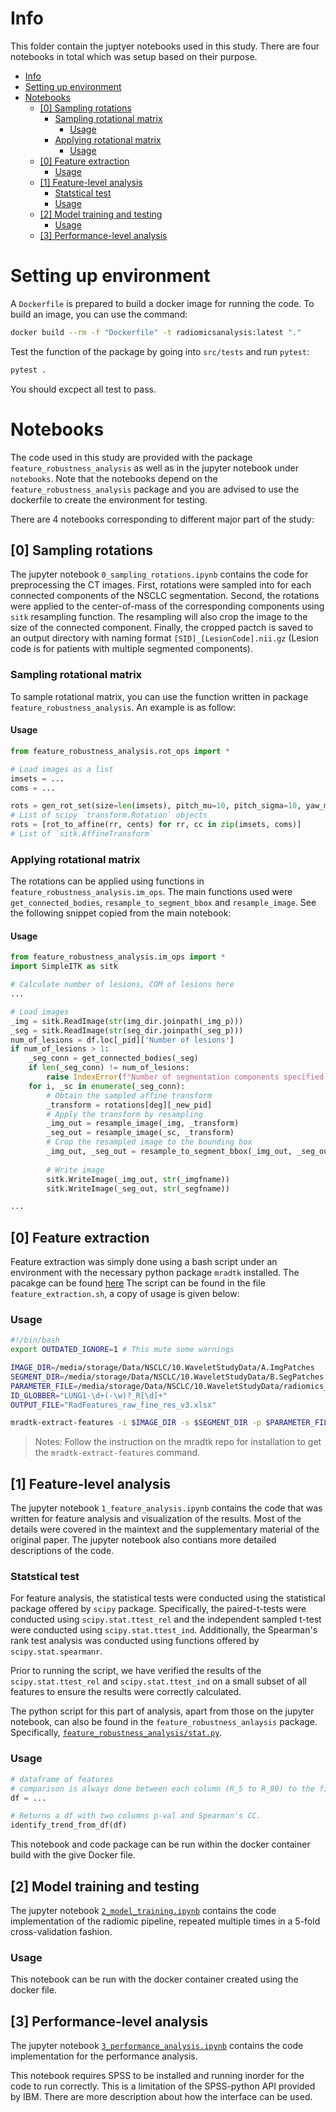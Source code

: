 # Info

This folder contain the juptyer notebooks used in this study. There are four notebooks in total which was setup based on their purpose.

- [Info](#info)
- [Setting up environment](#setting-up-environment)
- [Notebooks](#notebooks)
  - [\[0\] Sampling rotations](#0-sampling-rotations)
    - [Sampling rotational matrix](#sampling-rotational-matrix)
      - [Usage](#usage)
    - [Applying rotational matrix](#applying-rotational-matrix)
      - [Usage](#usage-1)
  - [\[0\] Feature extraction](#0-feature-extraction)
    - [Usage](#usage-2)
  - [\[1\] Feature-level analysis](#1-feature-level-analysis)
    - [Statstical test](#statstical-test)
    - [Usage](#usage-3)
  - [\[2\] Model training and testing](#2-model-training-and-testing)
    - [Usage](#usage-4)
  - [\[3\] Performance-level analysis](#3-performance-level-analysis)


# Setting up environment

A `Dockerfile` is prepared to build a docker image for running the code. To build an image, you can use the command:

```bash
docker build --rm -f "Dockerfile" -t radiomicsanalysis:latest "." 
```

Test the function of the package by going into `src/tests` and run `pytest`:

```bash
pytest .
```

You should excpect all test to pass. 

# Notebooks

The code used in this study are provided with the package `feature_robustness_analysis` as well as in the jupyter notebook under `notebooks`. Note that the notebooks depend on the `feature_robustness_analysis` package and you are advised to use the dockerfile to create the environment for testing. 

There are 4 notebooks corresponding to different major part of the study:

## [0] Sampling rotations

The jupyter notebook `0_sampling_rotations.ipynb` contains the code for preprocessing the CT images. First, rotations were sampled into for each connected components of the NSCLC segmentation. Second, the rotations were applied to the center-of-mass of the corresponding components using `sitk` resampling function. The resampling will also crop the image to the size of the connected component. Finally, the cropped pactch is saved to an output directory with naming format `[SID]_[LesionCode].nii.gz` (Lesion code is for patients with multiple segmented components).

### Sampling rotational matrix

To sample rotational matrix, you can use the function written in package `feature_robustness_analysis`. An example is as follow:

#### Usage

```python
from feature_robustness_analysis.rot_ops import *

# Load images as a list
imsets = ... 
coms = ...

rots = gen_rot_set(size=len(imsets), pitch_mu=10, pitch_sigma=10, yaw_mu=0, yaw_sigma=10)
# List of scipy `transform.Rotation` objects
rots = [rot_to_affine(rr, cents) for rr, cc in zip(imsets, coms)]
# List of `sitk.AffineTransform`
```

### Applying rotational matrix

The rotations can be applied using functions in `feature_robustness_analysis.im_ops`. The main functions used were `get_connected_bodies`, `resample_to_segment_bbox` and `resample_image`. See the following snippet copied from the main notebook:

#### Usage

```python
from feature_robustness_analysis.im_ops import *
import SimpleITK as sitk

# Calculate number of lesions, COM of lesions here
...

# Load images
_img = sitk.ReadImage(str(img_dir.joinpath(_img_p)))
_seg = sitk.ReadImage(str(seg_dir.joinpath(_seg_p)))
num_of_lesions = df.loc[_pid]['Number of lesions']
if num_of_lesions > 1:
    _seg_conn = get_connected_bodies(_seg)
    if len(_seg_conn) != num_of_lesions:
        raise IndexError(f"Number of segmentation components specified is incorrect for {_pid}: {_seg_p}")
    for i, _sc in enumerate(_seg_conn):
        # Obtain the sampled affine transform
        _transform = rotations[deg][_new_pid]
        # Apply the transform by resampling
        _img_out = resample_image(_img, _transform)
        _seg_out = resample_image(_sc, _transform)
        # Crop the resampled image to the bounding box
        _img_out, _seg_out = resample_to_segment_bbox(_img_out, _seg_out, padding=10)
  
        # Write image 
        sitk.WriteImage(_img_out, str(_imgfname))
        sitk.WriteImage(_seg_out, str(_segfname))

...
```

## [0] Feature extraction

Feature extraction was simply done using a bash script under an environment with the necessary python package `mradtk` installed. The pacakge can be found [here](https://github.com/alabamagan/mri_radiomics_toolkit/tree/pre_release) The script can be found in the file `feature_extraction.sh`, a copy of usage is given below:

### Usage

```bash
#!/bin/bash
export OUTDATED_IGNORE=1 # This mute some warnings

IMAGE_DIR=/media/storage/Data/NSCLC/10.WaveletStudyData/A.ImgPatches
SEGMENT_DIR=/media/storage/Data/NSCLC/10.WaveletStudyData/B.SegPatches
PARAMETER_FILE=/media/storage/Data/NSCLC/10.WaveletStudyData/radiomics_config.yaml
ID_GLOBBER="LUNG1-\d+(-\w)?_R[\d]+"
OUTPUT_FILE="RadFeatures_raw_fine_res_v3.xlsx"

mradtk-extract-features -i $IMAGE_DIR -s $SEGMENT_DIR -p $PARAMETER_FILE -v -g $ID_GLOBBER -o "$OUTPUT_FILE" -k

```

> Notes: Follow the instruction on the mradtk repo for installation to get the `mradtk-extract-features` command.

## [1] Feature-level analysis

The jupyter notebook `1_feature_analysis.ipynb` contains the code that was written for feature analysis and visualization of the results. Most of the details were covered in the maintext and the supplementary material of the original paper. The jupyter notebook also contians more detailed descriptions of the code.

### Statstical test

For feature analysis, the statistical tests were conducted using the statistical package offered by `scipy` package. Specifically, the paired-t-tests were conducted using `scipy.stat.ttest_rel` and the independent sampled t-test were conducted using `scipy.stat.ttest_ind`. Additionally, the Spearman's rank test analysis was conducted using functions offered by `scipy.stat.spearmanr`.

Prior to running the script, we have verified the results of the `scipy.stat.ttest_rel` and `scipy.stat.ttest_ind` on a small subset of all features to ensure the results were correctly calculated.

The python script for this part of analysis, apart from those on the jupyter notebook, can also be found in the `feature_robustness_anlaysis` package. Specifically, [`feature_robustness_analysis/stat.py`](./feature_robustness_analysis/stats.py).

### Usage

```python
# dataframe of features 
# comparison is always done between each column (R_5 to R_80) to the first column (R_0).
df = ...

# Returns a df with two columns p-val and Spearman's CC.
identify_trend_from_df(df)

```

This notebook and code package can be run within the docker container build with the give Docker file.


## [2] Model training and testing

The jupyter notebook [`2_model_training.ipynb`](notebooks/2_model_training.ipynb) contains the code implementation of the radiomic pipeline, repeated multiple times in a 5-fold cross-validation fashion.

### Usage

This notebook can be run with the docker container created using the docker file.

## [3] Performance-level analysis

The jupyter notebook [`3_performance_analysis.ipynb`](notebooks/3_performance_analysis.ipynb) contains the code implementation for the performance analysis. 

This notebook requires SPSS to be installed and running inorder for the code to run correctly. This is a limitation of the SPSS-python API provided by IBM. There are more description about how the interface can be used. 